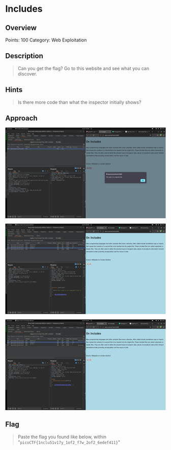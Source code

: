 # Includes

## Overview
Points: 100
Category: Web Exploitation

## Description
> Can you get the flag? Go to this website and see what you can discover.

## Hints
> Is there more code than what the inspector initially shows?

## Approach
> 

![](https://github.com/Akhilstaar/HackIT_22/blob/main/Assignment_2/NIKHIL%20MEENA%20ASSIGNMENT%202/Assets/Screenshot%20from%202022-06-20%2020-48-54.png)

![](https://github.com/Akhilstaar/HackIT_22/blob/main/Assignment_2/NIKHIL%20MEENA%20ASSIGNMENT%202/Assets/Screenshot%20from%202022-06-20%2020-50-08.png)

![](https://github.com/Akhilstaar/HackIT_22/blob/main/Assignment_2/NIKHIL%20MEENA%20ASSIGNMENT%202/Assets/Screenshot%20from%202022-06-20%2020-50-37.png)

## Flag
> Paste the flag you found like below, within "`picoCTF{1nclu51v17y_1of2_f7w_2of2_6edef411}`"
